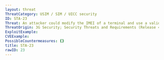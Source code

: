 ```yaml
---
layout: threat
ThreatCategory: USIM / SIM / UICC security
ID: STA-23
Threat: An attacker could modify the IMEI of a terminal and use a valid SIM with it to access services.
ThreatOrigin: 3G Security; Security Threats and Requirements (Release 4) [^165]
ExploitExample:
CVEExample:
PossibleCountermeasures: {}
title: STA-23
rawID: 23
---
```

